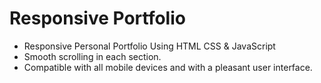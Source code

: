 # Responsive Portfolio

- Responsive Personal Portfolio Using HTML CSS & JavaScript
- Smooth scrolling in each section.
- Compatible with all mobile devices and with a pleasant user interface.
